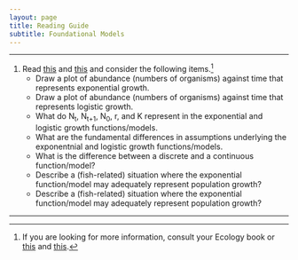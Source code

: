 ```yaml
---
layout: page
title: Reading Guide
subtitle: Foundational Models
---
```


----

1. Read [this](http://alexei.nfshost.com/PopEcol/lec5/explog.html) and [this](https://www.boundless.com/biology/textbooks/boundless-biology-textbook/population-and-community-ecology-45/environmental-limits-to-population-growth-251/exponential-population-growth-929-12185/) and consider the following items.[^1]
    * Draw a plot of abundance (numbers of organisms) against time that represents exponential growth.
    * Draw a plot of abundance (numbers of organisms) against time that represents logistic growth.
    * What do N<sub>t</sub>, N<sub>t+1</sub>, N<sub>0</sub>, r, and K represent in the exponential and logistic growth functions/models.
    * What are the fundamental differences in assumptions underlying the exponentnial and logistic growth functions/models.
    * What is the difference between a discrete and a continuous function/model?
    * Describe a (fish-related) situation where the exponential function/model may adequately represent population growth?
    * Describe a (fish-related) situation where the exponential function/model may adequately represent population growth?

----
[^1]: If you are looking for more information, consult your Ecology book or [this](http://vlab.amrita.edu/?sub=3&brch=65&sim=174&cnt=1) and [this](http://vlab.amrita.edu/?sub=3&brch=65&sim=1110&cnt=1).
